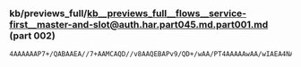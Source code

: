 ### kb/previews_full/kb__previews_full__flows__service-first__master-and-slot@auth.har.part045.md.part001.md (part 002)

```md
4AAAAAAP7+/QABAAEA//7+AAMCAQD//v8AAQEBAPv9/QD+/wAA/PT4AAAAAwAA/wIAEA4NAAMCAgADAwAAAgICAP7+/gD+/f4
```

```
